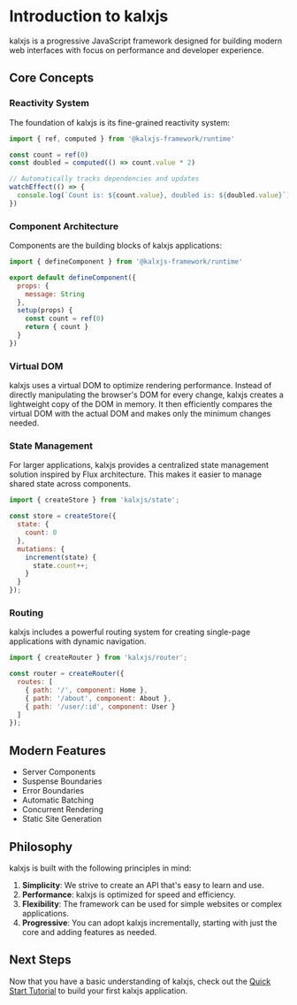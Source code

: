 <!-- kalxjs/docs/guides/introduction.md -->
# Introduction to kalxjs

kalxjs is a progressive JavaScript framework designed for building modern web interfaces with focus on performance and developer experience.

## Core Concepts

### Reactivity System
The foundation of kalxjs is its fine-grained reactivity system:

```javascript
import { ref, computed } from '@kalxjs-framework/runtime'

const count = ref(0)
const doubled = computed(() => count.value * 2)

// Automatically tracks dependencies and updates
watchEffect(() => {
  console.log(`Count is: ${count.value}, doubled is: ${doubled.value}`)
})
```

### Component Architecture
Components are the building blocks of kalxjs applications:

```javascript
import { defineComponent } from '@kalxjs-framework/runtime'

export default defineComponent({
  props: {
    message: String
  },
  setup(props) {
    const count = ref(0)
    return { count }
  }
})
```

### Virtual DOM

kalxjs uses a virtual DOM to optimize rendering performance. Instead of directly manipulating the browser's DOM for every change, kalxjs creates a lightweight copy of the DOM in memory. It then efficiently compares the virtual DOM with the actual DOM and makes only the minimum changes needed.

### State Management

For larger applications, kalxjs provides a centralized state management solution inspired by Flux architecture. This makes it easier to manage shared state across components.

```javascript
import { createStore } from 'kalxjs/state';

const store = createStore({
  state: {
    count: 0
  },
  mutations: {
    increment(state) {
      state.count++;
    }
  }
});
```

### Routing

kalxjs includes a powerful routing system for creating single-page applications with dynamic navigation.

```javascript
import { createRouter } from 'kalxjs/router';

const router = createRouter({
  routes: [
    { path: '/', component: Home },
    { path: '/about', component: About },
    { path: '/user/:id', component: User }
  ]
});
```

## Modern Features

- Server Components
- Suspense Boundaries
- Error Boundaries
- Automatic Batching
- Concurrent Rendering
- Static Site Generation

## Philosophy

kalxjs is built with the following principles in mind:

1. **Simplicity**: We strive to create an API that's easy to learn and use.
2. **Performance**: kalxjs is optimized for speed and efficiency.
3. **Flexibility**: The framework can be used for simple websites or complex applications.
4. **Progressive**: You can adopt kalxjs incrementally, starting with just the core and adding features as needed.

## Next Steps

Now that you have a basic understanding of kalxjs, check out the [Quick Start Tutorial](../tutorials/quick-start.md) to build your first kalxjs application.